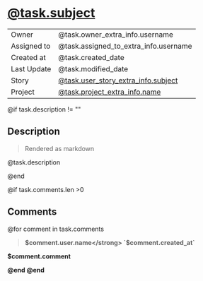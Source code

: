 # [@task.subject](@url/project/@task.project_extra_info.slug/task/@task.ref)

|             |                                                                                         |
| ----------- | --------------------------------------------------------------------------------------- |
| Owner       | @task.owner_extra_info.username                                                         |
| Assigned to | @task.assigned_to_extra_info.username                                                   |
| Created at  | @task.created_date                                                                      |
| Last Update | @task.modified_date                                                                     |
| Story       | [@task.user_story_extra_info.subject](../stories/@task.user_story_extra_info.file_name) |
| Project     | [@task.project_extra_info.name](../projects/@task.project_extra_info.file_name)         |

@if task.description != ""

## Description

> Rendered as markdown

@task.description

@end

@if task.comments.len >0
## Comments
@for comment in task.comments

> <strong>$comment.user.name</strong> `$comment.created_at`

$comment.comment

@end
@end